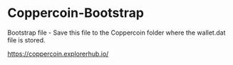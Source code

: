 # Coppercoin-Bootstrap
Bootstrap file - 
Save this file to the Coppercoin folder where the wallet.dat file is stored.

 https://coppercoin.explorerhub.io/ 
